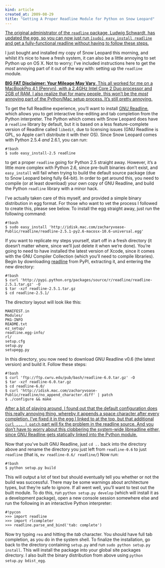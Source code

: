 ```yaml
--- 
kind: article
created_at: 2009-08-29
title: "Getting A Proper Readline Module for Python on Snow Leopard"
---
```


<ins>
  The original administrator of the <code>readline</code> package, Ludwig
  Schwardt, <a href="#comment-32227068">has updated</a> the egg, so you can now
  just run <code>[sudo] easy_install readline</code> and get a fully-functional
  readline without having to follow these steps.
</ins>

I just bought and installed my copy of Snow Leopard this morning, and whilst
it’s nice to have a fresh system, it can also be a little annoying to set Python
up on OS X. Not to worry; I’ve included instructions here to get the *most*
annoying part of it out of the way with: setting up the `readline` module.

<ins>
  <strong>BIG FAT Disclaimer: Your Mileage May Vary</strong>.
  This all worked for me on a MacBookPro 4,1 (Penryn), with a 2.4GHz Intel Core
  2 Duo processor and 2GB of RAM.
</ins>

<ins>
  I also realize that for many people, this won’t be the <em>most</em> annoying
  part of the Python/Mac setup process. It’s still pretty annoying.
</ins>

To get the full Readline experience, you’ll want to install
[GNU Readline](http://tiswww.case.edu/php/chet/readline/rltop.html), which
allows you to get interactive line-editing and tab completion from the Python
interpreter. The Python which comes with Snow Leopard does have a `readline`
library by default, but it is based on a less feature-complete version of
Readline called `libedit`, due to licensing issues (GNU Readline is GPL, so
Apple can’t distribute it with their OS). Since Snow Leopard comes with Python
2.5.4 *and* 2.6.1, you can run:

    #!bash
    $ sudo easy_install-2.5 readline

to get a proper `readline` going for Python 2.5 straight away. However, it’s a
little more complex with Python 2.6, since pre-built binaries don’t exist, and
`easy_install` will fail when trying to build the default source package (due to
Snow Leopard being fully 64-bit). In order to get around this, you need to
compile (or at least download) your own copy of GNU Readline, and build the
Python `readline` library with a minor hack.

I’ve actually taken care of this myself, and provided a simple binary
distribution in egg format. For those who want to vet the process I followed to
create this, please see below. To install the egg straight away, just run the
following command:

    #!bash
    $ sudo easy_install 'http://idisk.mac.com/zacharyvoase-Public/readline/readline-2.5.1-py2.6-macosx-10.6-universal.egg'

If you want to replicate my steps yourself, start off in a fresh directory (it
doesn’t matter where, since we’ll just delete it when we’re done). You’re going
to need to have installed the latest version of Xcode, since it comes with the
GNU Compiler Collection (which you’ll need to compile libraries). Begin by
downloading [readline](http://pypi.python.org/pypi/readline) from PyPI,
extracting it, and entering the new directory:

    #!bash
    $ curl 'http://pypi.python.org/packages/source/r/readline/readline-2.5.1.tar.gz' -O
    $ tar -xzf readline-2.5.1.tar.gz
    $ cd readline-2.5.1/

The directory layout will look like this:

    MANIFEST.in
    Modules/
    PKG-INFO
    README.txt
    ez_setup/
    readline.egg-info/
    rl/
    setup.cfg
    setup.py
    setupegg.py

In this directory, you now need to download GNU Readline v0.6 (the latest
version) and build it. Follow these steps:

    #!bash
    $ curl 'ftp://ftp.cwru.edu/pub/bash/readline-6.0.tar.gz' -O
    $ tar -xzf readline-6.0.tar.gz
    $ cd readline-6.0/
    $ curl 'http://idisk.mac.com/zacharyvoase-Public/readline/no_append_character.diff' | patch
    $ ./configure && make

<ins>
  After a bit of playing around, I found out that the default configuration does
  this really annoying thing, whereby it appends a space character after every
  completion. I’ve fixed it in the egg I linked to at the top, but that
  additional <code>curl ... | patch</code> part will fix the problem in the
  readline source. And you don’t have to worry about this clobbering the
  system-wide libreadline either, since GNU Readline gets statically linked into
  the Python module.
</ins>

Now that you've built GNU Readline, just `cd ..` back into the directory above
and rename the directory you just left from `readline-0.6` to just `readline`
(that is, `mv readline-0.6/ readline/`) Now run:

    #!bash
    $ python setup.py build

This will output a lot of text but should eventually tell you whether or not the
build was successful. There may be some warnings about architecture types, but
they’re safe to ignore. If all went well, you’ll want to test out the built
module. To do this, run `python setup.py develop` (which will install it as a
development package), open a new console session somewhere else and run the
following in an interactive Python interpreter:

    #!pycon
    >>> import readline
    >>> import rlcompleter
    >>> readline.parse_and_bind('tab: complete')

Now try typing `rea` and hitting the *tab* character. You should have full tab
completion, as you do in the system shell. To finalize the installation, go back
to the directory containing `setup.py` and run `sudo python setup.py install`.
This will install the package into your global site packages directory. I also
built the binary distribution from above using `python setup.py bdist_egg`.
